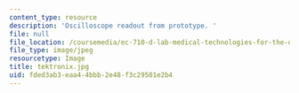 ```yaml
---
content_type: resource
description: 'Oscilloscope readout from prototype. '
file: null
file_location: /coursemedia/ec-710-d-lab-medical-technologies-for-the-developing-world-spring-2010/fded3ab3eaa44bbb2e48f3c29501e2b4_tektronix.jpg
file_type: image/jpeg
resourcetype: Image
title: tektronix.jpg
uid: fded3ab3-eaa4-4bbb-2e48-f3c29501e2b4
---
```

